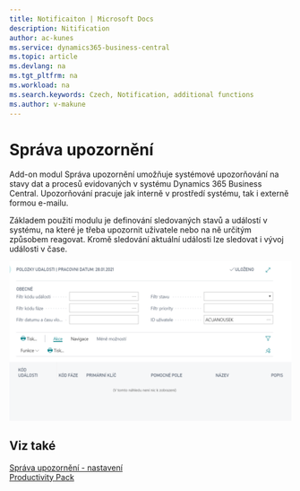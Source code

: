 ```yaml
---
title: Notificaiton | Microsoft Docs
description: Nitification
author: ac-kunes
ms.service: dynamics365-business-central
ms.topic: article
ms.devlang: na
ms.tgt_pltfrm: na
ms.workload: na
ms.search.keywords: Czech, Notification, additional functions
ms.author: v-makune
---
```

# Správa upozornění

Add-on modul Správa upozornění umožňuje systémové upozorňování na stavy dat a procesů evidovaných v systému Dynamics 365 Business Central. Upozorňování pracuje jak interně v prostředí systému, tak i externě formou e-mailu.

Základem použití modulu je definování sledovaných stavů a událostí v systému, na které je třeba upozornit uživatele nebo na ně určitým způsobem reagovat. Kromě sledování aktuální události lze sledovat i vývoj události v čase.

![Správa upozornění](media/notification.png "Správa upozornění")

## Viz také

[Správa upozornění - nastavení](ac-notifications-setup.md)  
[Productivity Pack](ac-productivity-pack.md)
